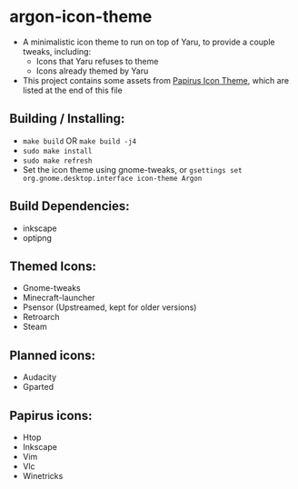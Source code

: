 # argon-icon-theme
  - A minimalistic icon theme to run on top of Yaru, to provide a couple tweaks, including:
    - Icons that Yaru refuses to theme
    - Icons already themed by Yaru
  - This project contains some assets from [Papirus Icon Theme](https://github.com/PapirusDevelopmentTeam/papirus-icon-theme), which are listed at the end of this file

## Building / Installing:
  - `make build` OR `make build -j4`
  - `sudo make install`
  - `sudo make refresh`
  - Set the icon theme using gnome-tweaks, or `gsettings set org.gnome.desktop.interface icon-theme Argon`

## Build Dependencies:
  - inkscape
  - optipng

## Themed Icons:
  - Gnome-tweaks
  - Minecraft-launcher
  - Psensor (Upstreamed, kept for older versions)
  - Retroarch
  - Steam

## Planned icons:
  - Audacity
  - Gparted

## Papirus icons:
  - Htop
  - Inkscape
  - Vim
  - Vlc
  - Winetricks
